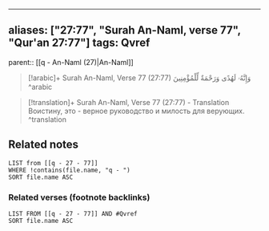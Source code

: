 
---
aliases: ["27:77", "Surah An-Naml, verse 77", "Qur'an 27:77"]
tags: Qvref
---

parent:: [[q - An-Naml (27)|An-Naml]]

> [!arabic]+ Surah An-Naml, Verse 77 (27:77)
> <span class="quran-arabic">وَإِنَّهُۥ لَهُدًى وَرَحْمَةٌ لِّلْمُؤْمِنِينَ</span>
^arabic

> [!translation]+ Surah An-Naml, Verse 77 (27:77) - Translation
> Воистину, это - верное руководство и милость для верующих.
^translation



## Related notes
```dataview
LIST from [[q - 27 - 77]]
WHERE !contains(file.name, "q - ")
SORT file.name ASC
```

### Related verses (footnote backlinks)
```dataview
LIST FROM [[q - 27 - 77]] AND #Qvref
SORT file.name ASC
```

